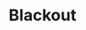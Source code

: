 ---
layout: song
id: 10
title: Blackout
artist: Kraedt
genre: Electro House
image: Blackout.jpg
buy-able: true
downloadable: false
itunes: https://itunes.apple.com/us/album/blackout-single/id912126669
beatport: https://www.beatport.com/release/blackout/1365624
gplay: https://play.google.com/store/music/album/Kraedt_Blackout?id=Bnrphny5mnh2gmxdxcdslpnkgha
amazon: https://www.amazon.com/Blackout-Original-Mix/dp/B00NE6RPIW/ref=sr_1_23?s=dmusic&ie=UTF8&qid=1491041296&sr=1-23&keywords=Kraedt
license: 3
---